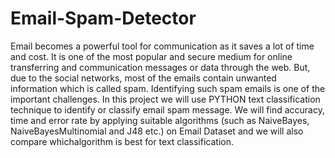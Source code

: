 # Email-Spam-Detector
Email becomes a powerful tool for communication as it saves a lot of time and cost. It is one of the most popular and secure medium for online transferring and communication messages or data through the web. But, due to the social networks, most of the emails contain unwanted information which is called spam. Identifying such spam emails is one of the important challenges.
In this project we will use PYTHON text classification technique to identify or classify email spam message. We will find accuracy, time and error rate by applying suitable algorithms (such as NaiveBayes, NaiveBayesMultinomial and J48 etc.) on Email Dataset and we will also compare whichalgorithm is best for text classification.
